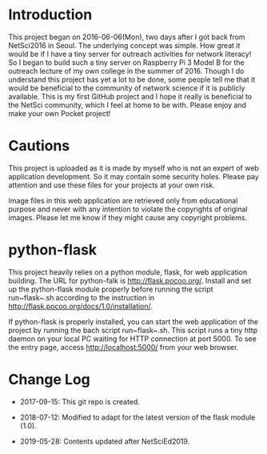 Introduction
============

This project began on 2016-06-06(Mon), two days after I got back from
NetSci2016 in Seoul. The underlying concept was simple. How great it
would be if I have a tiny server for outreach activities for network
literacy! So I began to build such a tiny server on Raspberry Pi 3 Model
B for the outreach lecture of my own college in the summer of 2016.
Though I do understand this project has yet a lot to be done, some
people tell me that it would be beneficial to the community of network
science if it is publicly available. This is my first GitHub project and
I hope it really is beneficial to the NetSci community, which I feel at
home to be with. Please enjoy and make your own Pocket project!

Cautions
========

This project is uploaded as it is made by myself who is not an expert of
web application development. So it may contain some security holes.
Please pay attention and use these files for your projects at your own
risk.

Image files in this web application are retrieved only from educational
purpose and never with any intention to violate the copyrights of
original images. Please let me know if they might cause any copyright
problems.

python-flask
============

This project heavily relies on a python module, flask, for web
application building. The URL for python-falk is
<http://flask.pocoo.org/>. Install and set up the python-flask module
properly before running the script run~flask~.sh according to the
instruction in <http://flask.pocoo.org/docs/1.0/installation/>.

If python-flask is properly installed, you can start the web application
of the project by running the bach script run~flask~.sh. This script
runs a tiny http daemon on your local PC waiting for HTTP connection at
port 5000. To see the entry page, access <http://localhost:5000/> from
your web browser.

Change Log
==========

-   2017-09-15: This git repo is created.

-   2018-07-12: Modified to adapt for the latest version of the flask
    module (1.0).

-   2019-05-28: Contents updated after NetSciEd2019.
